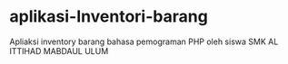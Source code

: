 # aplikasi-Inventori-barang
Apliaksi inventory barang bahasa pemograman PHP oleh siswa SMK AL ITTIHAD MABDAUL ULUM
